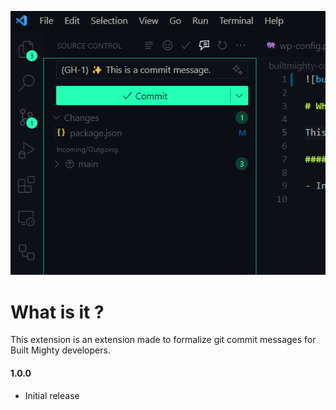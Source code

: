 ![builtmighty](./assets/demo.png)

# What is it ?

This extension is an extension made to formalize git commit messages for Built Mighty developers.

#### **1.0.0**

- Initial release

